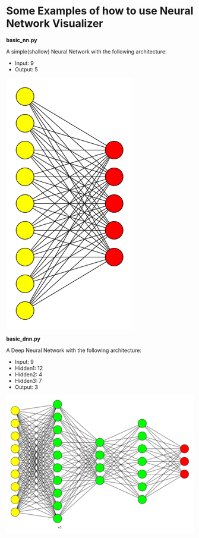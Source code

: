 # Some Examples of how to use Neural Network Visualizer

**basic_nn.py**

A simple(shallow) Neural Network with the following architecture:

* Input: 9
* Output: 5

![Basic NN](./images/basic_nn.png)

**basic_dnn.py**

A Deep Neural Network with the following architecture:

* Input: 9
* Hidden1: 12
* Hidden2: 4
* Hidden3: 7
* Output: 3

![Deep NN](./images/basic_dnn.png)